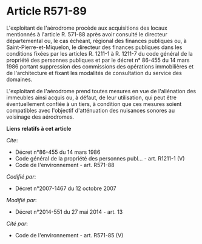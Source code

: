 # Article R571-89

L'exploitant de l'aérodrome procède aux acquisitions des locaux mentionnés à l'article R. 571-88 après avoir consulté le
directeur départemental ou, le cas échéant, régional des finances publiques ou, à Saint-Pierre-et-Miquelon, le directeur des
finances publiques dans les conditions fixées par les articles R. 1211-1 à R. 1211-7 du code général de la propriété des
personnes publiques et par le décret n° 86-455 du 14 mars 1986 portant suppression des commissions des opérations
immobilières et de l'architecture et fixant les modalités de consultation du service des domaines. 

L'exploitant de l'aérodrome prend toutes mesures en vue de l'aliénation des immeubles ainsi acquis ou, à défaut, de leur
utilisation, qui peut être éventuellement confiée à un tiers, à condition que ces mesures soient compatibles avec l'objectif
d'atténuation des nuisances sonores au voisinage des aérodromes.

**Liens relatifs à cet article**

_Cite_:

  - Décret n°86-455 du 14 mars 1986
  - Code général de la propriété des personnes publ... - art. R1211-1 (V)
  - Code de l'environnement - art. R571-88

_Codifié par_:

  - Décret n°2007-1467 du 12 octobre 2007

_Modifié par_:

  - Décret n°2014-551 du 27 mai 2014 - art. 13

_Cité par_:

  - Code de l'environnement - art. R571-85 (V)
